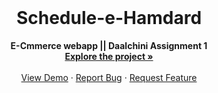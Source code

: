 <!-- PROJECT LOGO -->
<br />
<p align="center">

  <strong>
    <h1 align="center" >Schedule-e-Hamdard</h1>
  </strong>
  
  <p align="center">
    <strong>
     E-Cmmerce webapp || Daalchini Assignment 1
    </strong>
    <br />
    <a href="https://github.com/yahya-cloud/daalchini_assignment_1"><strong>Explore the project »</strong></a>
    <br />
    <br />
    <a href="https://magnificent-cannoli-d81b24.netlify.app/">View Demo</a>
    ·
    <a href="https://github.com/yahya-cloud/daalchini_assignment_1/issues">Report Bug</a>
    ·
    <a href="https://github.com/yahya-cloud/daalchini_assignment_1/issues">Request Feature</a>
  </p>
</p>
